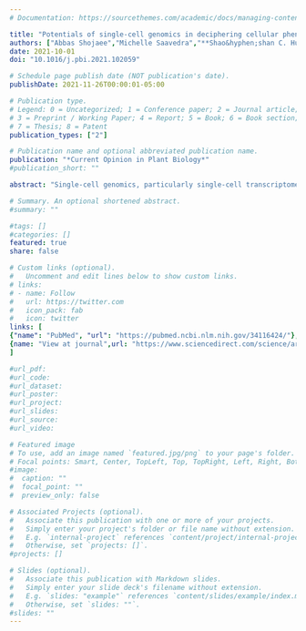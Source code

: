 ```yaml
---
# Documentation: https://sourcethemes.com/academic/docs/managing-content/

title: "Potentials of single-cell genomics in deciphering cellular phenotype"
authors: ["Abbas Shojaee","Michelle Saavedra","**Shao&hyphen;shan C. Huang**"]
date: 2021-10-01
doi: "10.1016/j.pbi.2021.102059"

# Schedule page publish date (NOT publication's date).
publishDate: 2021-11-26T00:00:01-05:00

# Publication type.
# Legend: 0 = Uncategorized; 1 = Conference paper; 2 = Journal article;
# 3 = Preprint / Working Paper; 4 = Report; 5 = Book; 6 = Book section;
# 7 = Thesis; 8 = Patent
publication_types: ["2"]

# Publication name and optional abbreviated publication name.
publication: "*Current Opinion in Plant Biology*"
#publication_short: ""

abstract: "Single-cell genomics, particularly single-cell transcriptome profiling by RNA sequencing have transformed the possibilities to relate genes to functions, structures, and eventually phenotypes. We can now observe changes in each cell's transcriptome and among its neighborhoods, interrogate the sequence of transcriptional events, and assess their influence on subsequent events. This paradigm shift in biology enables us to infer causal relationships in these events with high accuracy. Here we review the latest single-cell studies in plants that uncover how cellular phenotypes emerge as a result of the transcriptome process such as waves of expression, trajectories of development and responses to the environment, and spatial information. With an eye on the advances made in animal and human studies, we further highlight some of the needed areas for future research and development, including computational methods."

# Summary. An optional shortened abstract.
#summary: ""

#tags: []
#categories: []
featured: true
share: false

# Custom links (optional).
#   Uncomment and edit lines below to show custom links.
# links:
# - name: Follow
#   url: https://twitter.com
#   icon_pack: fab
#   icon: twitter
links: [
{"name": "PubMed", "url": "https://pubmed.ncbi.nlm.nih.gov/34116424/"},
{name: "View at journal",url: "https://www.sciencedirect.com/science/article/pii/S1369526621000595"}
]

#url_pdf:
#url_code:
#url_dataset:
#url_poster:
#url_project:
#url_slides:
#url_source:
#url_video:

# Featured image
# To use, add an image named `featured.jpg/png` to your page's folder. 
# Focal points: Smart, Center, TopLeft, Top, TopRight, Left, Right, BottomLeft, Bottom, BottomRight.
#image:
#  caption: ""
#  focal_point: ""
#  preview_only: false

# Associated Projects (optional).
#   Associate this publication with one or more of your projects.
#   Simply enter your project's folder or file name without extension.
#   E.g. `internal-project` references `content/project/internal-project/index.md`.
#   Otherwise, set `projects: []`.
#projects: []

# Slides (optional).
#   Associate this publication with Markdown slides.
#   Simply enter your slide deck's filename without extension.
#   E.g. `slides: "example"` references `content/slides/example/index.md`.
#   Otherwise, set `slides: ""`.
#slides: ""
---
```

